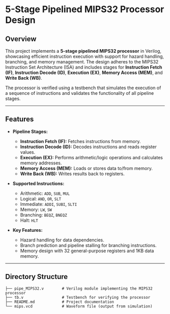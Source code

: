 # **5-Stage Pipelined MIPS32 Processor Design**

## **Overview**  
This project implements a **5-stage pipelined MIPS32 processor** in Verilog, showcasing efficient instruction execution with support for hazard handling, branching, and memory management. The design adheres to the MIPS32 Instruction Set Architecture (ISA) and includes stages for **Instruction Fetch (IF)**, **Instruction Decode (ID)**, **Execution (EX)**, **Memory Access (MEM)**, and **Write Back (WB)**.

The processor is verified using a testbench that simulates the execution of a sequence of instructions and validates the functionality of all pipeline stages.

---

## **Features**  

- **Pipeline Stages:**  
  - **Instruction Fetch (IF):** Fetches instructions from memory.  
  - **Instruction Decode (ID):** Decodes instructions and reads register values.  
  - **Execution (EX):** Performs arithmetic/logic operations and calculates memory addresses.  
  - **Memory Access (MEM):** Loads or stores data to/from memory.  
  - **Write Back (WB):** Writes results back to registers.  

- **Supported Instructions:**  
  - Arithmetic: `ADD`, `SUB`, `MUL`  
  - Logical: `AND`, `OR`, `SLT`  
  - Immediate: `ADDI`, `SUBI`, `SLTI`  
  - Memory: `LW`, `SW`  
  - Branching: `BEQZ`, `BNEQZ`  
  - Halt: `HLT`  

- **Key Features:**  
  - Hazard handling for data dependencies.  
  - Branch prediction and pipeline stalling for branching instructions.  
  - Memory design with 32 general-purpose registers and 1KB data memory.  

---

## **Directory Structure**  

```plaintext
├── pipe_MIPS32.v        # Verilog module implementing the MIPS32 processor
├── tb.v                 # Testbench for verifying the processor
├── README.md            # Project documentation
└── mips.vcd             # Waveform file (output from simulation)

